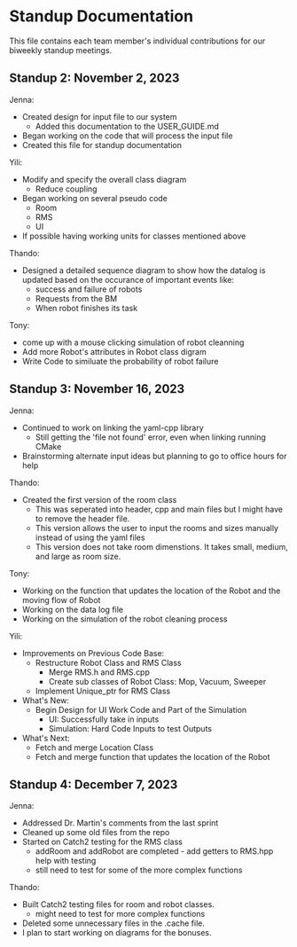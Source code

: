 # Standup Documentation

This file contains each team member's individual contributions for our biweekly standup meetings.

## Standup 2: November 2, 2023

Jenna: 
+ Created design for input file to our system
    + Added this documentation to the USER_GUIDE.md
+ Began working on the code that will process the input file
+ Created this file for standup documentation

Yili:
+ Modify and specify the overall class diagram
    + Reduce coupling
+ Began working on several pseudo code
    + Room
    + RMS
    + UI
+ If possible having working units for classes mentioned above

Thando:
+ Designed a detailed sequence diagram to show how the datalog is updated based on the occurance of important events like:
    + success and failure of robots
    + Requests from the BM
    + When robot finishes its task

Tony: 
+ come up with a mouse clicking simulation of robot cleanning
+ Add more Robot's attributes in Robot class digram
+ Write Code to similuate the probability of robot failure

## Standup 3: November 16, 2023

Jenna:
+ Continued to work on linking the yaml-cpp library
    + Still getting the 'file not found' error, even when linking running CMake
+ Brainstorming alternate input ideas but planning to go to office hours for help

Thando:
+ Created the first version of the room class
    + This was seperated into header, cpp and main files but I might have to remove the header file.
    + This version allows the user to input the rooms and sizes manually instead of using the yaml files
    + This version does not take room dimenstions. It takes small, medium, and large as room size.

Tony:
+ Working on the function that updates the location of the Robot and the moving flow of Robot
+ Working on the data log file
+ Working on the simulation of the robot cleaning process

Yili:
+ Improvements on Previous Code Base:
    + Restructure Robot Class and RMS Class
        + Merge RMS.h and RMS.cpp
        + Create sub classes of Robot Class: Mop, Vacuum, Sweeper
    + Implement Unique_ptr for RMS Class
+ What's New:
    + Begin Design for UI Work Code and Part of the Simulation
        + UI: Successfully take in inputs
        + Simulation: Hard Code Inputs to test Outputs
+ What's Next:
    + Fetch and merge Location Class
    + Fetch and merge function that updates the location of the Robot


## Standup 4: December 7, 2023

Jenna:
+ Addressed Dr. Martin's comments from the last sprint
+ Cleaned up some old files from the repo
+ Started on Catch2 testing for the RMS class
    + addRoom and addRobot are completed - add getters to RMS.hpp help with testing
    + still need to test for some of the more complex functions

Thando:
+ Built Catch2 testing files for room and robot classes.
    + might need to test for more complex functions
+ Deleted some unnecessary files in the .cache file.
+ I plan to start working on diagrams for the bonuses.